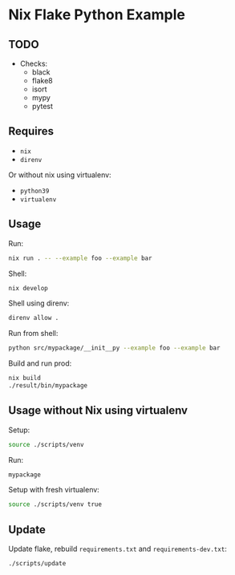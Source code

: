 # Nix Flake Python Example

## TODO

- Checks:
  - black
  - flake8
  - isort
  - mypy
  - pytest

## Requires

- `nix`
- `direnv`

Or without nix using virtualenv:

- `python39`
- `virtualenv`

## Usage

Run:

```sh
nix run . -- --example foo --example bar
```

Shell:

```sh
nix develop
```

Shell using direnv:

```sh
direnv allow .
```

Run from shell:

```sh
python src/mypackage/__init__py --example foo --example bar
```

Build and run prod:

```sh
nix build
./result/bin/mypackage
```

## Usage without Nix using virtualenv

Setup:

```sh
source ./scripts/venv
```

Run:

```sh
mypackage
```

Setup with fresh virtualenv:

```sh
source ./scripts/venv true
```

## Update

Update flake, rebuild `requirements.txt` and `requirements-dev.txt`:

```sh
./scripts/update
```
